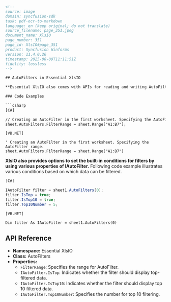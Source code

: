 ```html
<!-- 
source: image
domain: syncfusion-sdk
task: pdf-ocr-to-markdown
language: en (keep original; do not translate)
source_filename: page_351.jpeg
document_name: XlsIO
page_number: 351
page_id: XlsIO#page_351
product: Syncfusion Winforms
version: 11.4.0.26
timestamp: 2025-08-09T11:11:51Z
fidelity: lossless
-->

## AutoFilters in Essential XlsIO

**Essential XlsIO also comes with APIs for reading and writing AutoFilters in a worksheet.** You can specify the range of data that needs to be viewed through the `FilterRange` property. Following code example illustrates writing AutoFilters.

### Code Examples

```csharp
[C#]

// Creating an AutoFilter in the first worksheet. Specifying the AutoFilter range.
sheet.AutoFilters.FilterRange = sheet.Range["A1:B7"];
```

```vbnet
[VB.NET]

' Creating an AutoFilter in the first worksheet. Specifying the AutoFilter range.
sheet.AutoFilters.FilterRange = sheet.Range("A1:B7")
```

**XlsIO also provides options to set the built-in conditions for filters by using various properties of IAutoFilter.** Following code example illustrates various conditions based on which data can be filtered.

```csharp
[C#]

IAutoFilter filter = sheet1.AutoFilters[0];
filter.IsTop = true;
filter.IsTop10 = true;
filter.Top10Number = 5;
```

```vbnet
[VB.NET]

Dim filter As IAutoFilter = sheet1.AutoFilters(0)
```

## API Reference

- **Namespace:** Essential XlsIO
- **Class:** AutoFilters
- **Properties:**
  - `FilterRange`: Specifies the range for AutoFilter.
  - `IAutoFilter.IsTop`: Indicates whether the filter should display top-filtered data.
  - `IAutoFilter.IsTop10`: Indicates whether the filter should display top 10 filtered data.
  - `IAutoFilter.Top10Number`: Specifies the number for top 10 filtering.

<!-- tags: [product, module, control, api, version?] keywords: [Essential XlsIO, AutoFilters, FilterRange, IAutoFilter, IsTop, IsTop10, Top10Number, data filtering, worksheet, built-in conditions, API example, see also: Conditional Formatting, Data Validation] -->
```